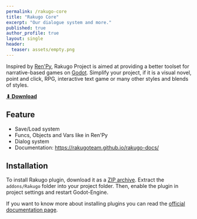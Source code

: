 ```yaml
---
permalink: /rakugo-core
title: "Rakugo Core"
excerpt: "Our dialogue system and more."
published: true
author_profile: true
layout: single
header:
  teaser: assets/empty.png
---
```


Inspired by [Ren'Py], Rakugo Project is aimed at providing a better toolset for narrative-based games on [Godot].
Simplify your project, if it is a visual novel, point and click, RPG, interactive text game or many other styles and blends of styles.

[**⬇ Download**](https://github.com/rakugoteam/Rakugo/releases)

## Feature
* Save/Load system
* Funcs, Objects and Vars like in Ren'Py
* Dialog system
* Documentation: <https://rakugoteam.github.io/rakugo-docs/>

## Installation

To install Rakugo plugin, download it as a [ZIP archive](https://github.com/rakugoteam/Rakugo/releases/download/1.0/Rakugo_v1_0.zip).
Extract the `addons/Rakugo` folder into your project folder. Then, enable the plugin in project settings and restart Godot-Engine.

If you want to know more about installing plugins you can read the 
[official documentation page](https://docs.godotengine.org/en/stable/tutorials/plugins/editor/installing_plugins.html).


[Ren'Py]: https://www.renpy.org
[Godot]: https://godotengine.org